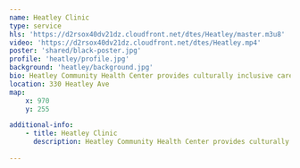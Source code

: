 ```yaml
---
name: Heatley Clinic
type: service
hls: 'https://d2rsox40dv21dz.cloudfront.net/dtes/Heatley/master.m3u8'
video: 'https://d2rsox40dv21dz.cloudfront.net/dtes/Heatley.mp4'
poster: 'shared/black-poster.jpg'
profile: 'heatley/profile.jpg'
background: 'heatley/background.jpg'
bio: Heatley Community Health Center provides culturally inclusive care including primary care, mental health and substance use support, harm reduction. Peers, counsellors, physicians, nurses, nurse practitioners and Indigenous Elders are all part of the primary care team.
location: 330 Heatley Ave
map:
    x: 970
    y: 255

additional-info: 
    - title: Heatley Clinic
      description: Heatley Community Health Center provides culturally inclusive care including primary care, mental health and substance use support, harm reduction. Peers, counsellors, physicians, nurses, nurse practitioners and Indigenous Elders are all part of the primary care team.
    
---
```

